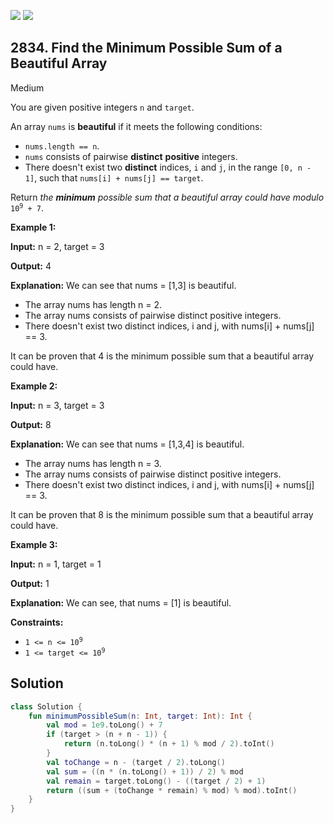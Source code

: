[![](https://img.shields.io/github/stars/javadev/LeetCode-in-Kotlin?label=Stars&style=flat-square)](https://github.com/javadev/LeetCode-in-Kotlin)
[![](https://img.shields.io/github/forks/javadev/LeetCode-in-Kotlin?label=Fork%20me%20on%20GitHub%20&style=flat-square)](https://github.com/javadev/LeetCode-in-Kotlin/fork)

## 2834\. Find the Minimum Possible Sum of a Beautiful Array

Medium

You are given positive integers `n` and `target`.

An array `nums` is **beautiful** if it meets the following conditions:

*   `nums.length == n`.
*   `nums` consists of pairwise **distinct** **positive** integers.
*   There doesn't exist two **distinct** indices, `i` and `j`, in the range `[0, n - 1]`, such that `nums[i] + nums[j] == target`.

Return _the **minimum** possible sum that a beautiful array could have modulo_ <code>10<sup>9</sup> + 7</code>.

**Example 1:**

**Input:** n = 2, target = 3

**Output:** 4

**Explanation:** We can see that nums = [1,3] is beautiful. 
- The array nums has length n = 2. 
- The array nums consists of pairwise distinct positive integers. 
- There doesn't exist two distinct indices, i and j, with nums[i] + nums[j] == 3. 

It can be proven that 4 is the minimum possible sum that a beautiful array could have.

**Example 2:**

**Input:** n = 3, target = 3

**Output:** 8

**Explanation:** We can see that nums = [1,3,4] is beautiful. 
- The array nums has length n = 3. 
- The array nums consists of pairwise distinct positive integers. 
- There doesn't exist two distinct indices, i and j, with nums[i] + nums[j] == 3.

It can be proven that 8 is the minimum possible sum that a beautiful array could have.

**Example 3:**

**Input:** n = 1, target = 1

**Output:** 1

**Explanation:** We can see, that nums = [1] is beautiful.

**Constraints:**

*   <code>1 <= n <= 10<sup>9</sup></code>
*   <code>1 <= target <= 10<sup>9</sup></code>

## Solution

```kotlin
class Solution {
    fun minimumPossibleSum(n: Int, target: Int): Int {
        val mod = 1e9.toLong() + 7
        if (target > (n + n - 1)) {
            return (n.toLong() * (n + 1) % mod / 2).toInt()
        }
        val toChange = n - (target / 2).toLong()
        val sum = ((n * (n.toLong() + 1)) / 2) % mod
        val remain = target.toLong() - ((target / 2) + 1)
        return ((sum + (toChange * remain) % mod) % mod).toInt()
    }
}
```